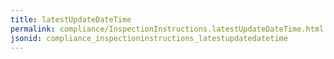 ```yaml
---
title: latestUpdateDateTime
permalink: compliance/InspectionInstructions.latestUpdateDateTime.html
jsonid: compliance_inspectioninstructions_latestupdatedatetime
---
```


